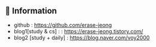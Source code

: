 ##

<br><br>

## 🌹 Information
- github : https://github.com/erase-jeong
- blog1[study & cs] :  : https://erase-jeong.tistory.com/
- blog2 [study + daily] : https://blog.naver.com/voy2000




<!--
### Hi there
- 🌱 I’m currently learning ....

**erase-jeong/erase-jeong** is a ✨ _special_ ✨ repository because its `README.md` (this file) appears on your GitHub profile.
- 
Here are some ideas to get you started:

- 🔭 I’m currently working on .

- 👯 I’m looking to collaborate on ...
- 🤔 I’m looking for help with ...
- 💬 Ask me about ...
- 📫 How to reach me: ...
- 😄 Pronouns: ...
- ⚡ Fun fact: .....
-->
